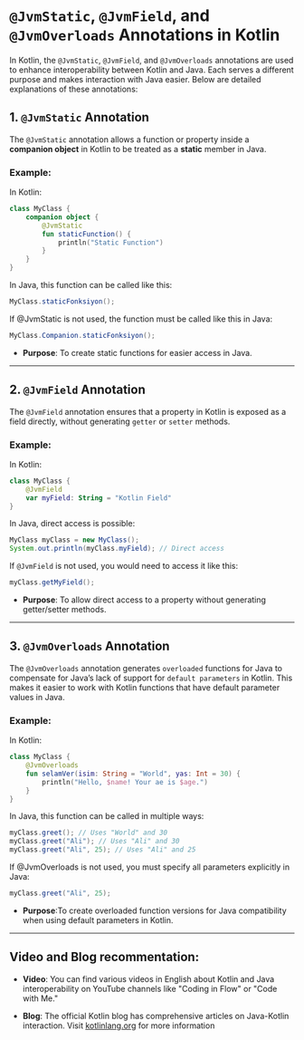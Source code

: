 
# `@JvmStatic`, `@JvmField`, and `@JvmOverloads` Annotations in Kotlin

In Kotlin, the `@JvmStatic`, `@JvmField`, and `@JvmOverloads` annotations are used to enhance interoperability between Kotlin and Java. Each serves a different purpose and makes interaction with Java easier. Below are detailed explanations of these annotations:

## 1. `@JvmStatic` Annotation
The `@JvmStatic` annotation allows a function or property inside a **companion object** in Kotlin to be treated as a **static** member in Java.

### Example:
In Kotlin:
```kotlin
class MyClass {
    companion object {
        @JvmStatic
        fun staticFunction() {
            println("Static Function")
        }
    }
}
```

In Java, this function can be called like this:
```java
MyClass.staticFonksiyon();
```

If @JvmStatic is not used, the function must be called like this in Java:
```java
MyClass.Companion.staticFonksiyon();
```

- **Purpose**: To create static functions for easier access in Java.
---

## 2. `@JvmField` Annotation
The `@JvmField` annotation ensures that a property in Kotlin is exposed as a field directly, without generating `getter` or `setter` methods.

### Example:
In Kotlin:
```kotlin
class MyClass {
    @JvmField
    var myField: String = "Kotlin Field"
}
```

In Java, direct access is possible:
```java
MyClass myClass = new MyClass();
System.out.println(myClass.myField); // Direct access
```

If `@JvmField` is not used, you would need to access it like this:
```java
myClass.getMyField();
```

- **Purpose**: To allow direct access to a property without generating getter/setter methods.

---

## 3. `@JvmOverloads` Annotation
The `@JvmOverloads` annotation generates `overloaded` functions for Java to compensate for Java’s lack of support for `default parameters` in Kotlin. This makes it easier to work with Kotlin functions that have default parameter values in Java.

### Example:
In Kotlin:
```kotlin
class MyClass {
    @JvmOverloads
    fun selamVer(isim: String = "World", yas: Int = 30) {
        println("Hello, $name! Your ae is $age.")
    }
}
```

In Java, this function can be called in multiple ways:
```java
myClass.greet(); // Uses "World" and 30
myClass.greet("Ali"); // Uses "Ali" and 30
myClass.greet("Ali", 25); // Uses "Ali" and 25
```

If @JvmOverloads is not used, you must specify all parameters explicitly in Java:
```java
myClass.greet("Ali", 25);
```

- **Purpose**:To create overloaded function versions for Java compatibility when using default parameters in Kotlin.

---

## Video and Blog recommentation:
- **Video**: You can find various videos in English about Kotlin and Java interoperability on YouTube channels like "Coding in Flow" or "Code with Me."
  
- **Blog**: The official Kotlin blog has comprehensive articles on Java-Kotlin interaction. Visit [kotlinlang.org](https://kotlinlang.org/docs/java-to-kotlin-interop.html) for more information
